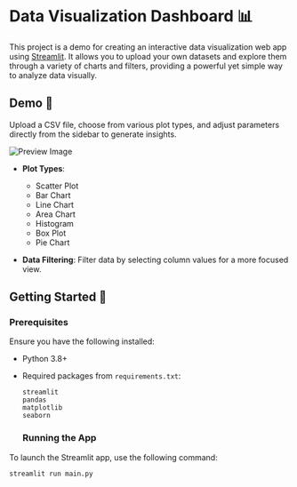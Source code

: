 # Data Visualization Dashboard 📊

This project is a demo for creating an interactive data visualization web app using [Streamlit](https://docs.streamlit.io/). It allows you to upload your own datasets and explore them through a variety of charts and filters, providing a powerful yet simple way to analyze data visually.

## Demo 🚀
Upload a CSV file, choose from various plot types, and adjust parameters directly from the sidebar to generate insights.

![Preview Image](https://i.imgur.com/rlYV2Vd.png)


- **Plot Types**:

  - Scatter Plot
  - Bar Chart
  - Line Chart
  - Area Chart
  - Histogram
  - Box Plot
  - Pie Chart

- **Data Filtering**: Filter data by selecting column values for a more focused view.

## Getting Started 🔧

### Prerequisites
Ensure you have the following installed:
- Python 3.8+
- Required packages from `requirements.txt`:
  ```plaintext
  streamlit
  pandas
  matplotlib
  seaborn
  ```

  ### Running the App
To launch the Streamlit app, use the following command:

```bash
streamlit run main.py
```

